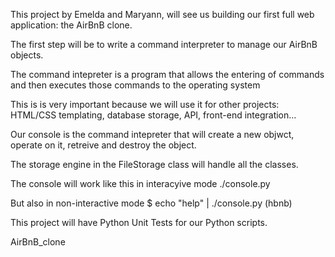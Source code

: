 This project by Emelda and Maryann, will see us building our first full web application: the AirBnB clone.

The first step will be to write a command interpreter to manage our AirBnB objects.

The command intepreter is a program that allows the entering of commands and then executes those commands to the operating system

This is is very important because we will use it for other  projects: HTML/CSS templating, database storage, API, front-end integration…

Our console is the command intepreter that will create a new objwct, operate on it, retreive and destroy the object.

The storage engine in the FileStorage class will handle all the classes.

The console will work like this in interacyive mode
./console.py

But also in non-interactive mode
$ echo "help" | ./console.py
(hbnb)

This project will have  Python Unit Tests for our Python scripts.

AirBnB_clone
